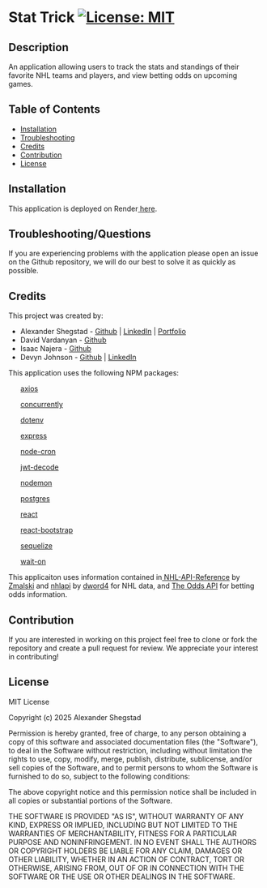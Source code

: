 # Stat Trick [![License: MIT](https://img.shields.io/badge/License-MIT-yellow.svg)](https://opensource.org/licenses/MIT)

## Description
<p>An application allowing users to track the stats and standings of their favorite NHL teams and players, and view betting odds on upcoming games.</p>

## Table of Contents

- [Installation](#installation)
- [Troubleshooting](#troubleshooting)
- [Credits](#credits)
- [Contribution](#contribution)
- [License](#license)

## Installation

<p>This application is deployed on Render<a href="https://stattrick.onrender.com/"> here</a>.</p> 

## Troubleshooting/Questions
<p>If you are experiencing problems with the application please open an issue on the Github repository, we will do our best to solve it as quickly as possible.</p>

## Credits
<p>This project was created by:</p>
<ul>
<li>Alexander Shegstad - <a href="https://github.com/AMShegstad">Github</a> | <a href="https://www.linkedin.com/in/alexander-shegstad/">LinkedIn</a> | <a href="https://alexshegstad.netlify.app/">Portfolio</a></li>
<li>David Vardanyan - <a href="https://github.com/dvard777">Github</a></li>
<li>Isaac Najera - <a href="https://github.com/isaacenajera">Github</a></li>
<li>Devyn Johnson - <a href="https://github.com/DevynJohnson">Github</a> | <a href="https://www.linkedin.com/in/devyn-johnson-a5259213b">LinkedIn</a></li>
</ul>


<p>This application uses the following NPM packages:
<ul><a href="https://www.npmjs.com/package/axios">axios</a></ul>
<ul><a href="https://www.npmjs.com/package/concurrently">concurrently</a></ul>
<ul><a href="https://www.npmjs.com/package/dotenv">dotenv</a></ul>
<ul><a href="https://www.npmjs.com/package/express">express</a></ul>
<ul><a href="https://www.npmjs.com/package/node-cron">node-cron</a></ul>
<ul><a href="https://www.npmjs.com/package/jwt-decode">jwt-decode</a></ul>
<ul><a href="https://www.npmjs.com/package/nodemon">nodemon</a></ul>
<ul><a href="https://www.npmjs.com/package/postgres">postgres</a></ul>
<ul><a href="https://www.npmjs.com/package/react">react</a></ul>
<ul><a href="https://www.npmjs.com/package/react-bootstrap">react-bootstrap</a></ul>
<ul><a href="https://www.npmjs.com/package/sequelize">sequelize</a></ul>
<ul><a href="https://www.npmjs.com/package/wait-on">wait-on</a></ul>
</p>

<p>This applicaiton uses information contained in<a href="https://github.com/Zmalski/NHL-API-Reference"> NHL-API-Reference</a> by <a href="https://github.com/Zmalski">Zmalski</a> and <a href="https://gitlab.com/dword4/nhlapi/">nhlapi</a> by <a href="https://gitlab.com/dword4">dword4</a> for NHL data, and <a href="https://the-odds-api.com/liveapi/guides/v4/#overview">The Odds API</a> for betting odds information.</p>

## Contribution

<p>If you are interested in working on this project feel free to clone or fork the repository and create a pull request for review. We appreciate your interest in contributing!</p>


## License

MIT License

Copyright (c) 2025 Alexander Shegstad

Permission is hereby granted, free of charge, to any person obtaining a copy
of this software and associated documentation files (the "Software"), to deal
in the Software without restriction, including without limitation the rights
to use, copy, modify, merge, publish, distribute, sublicense, and/or sell
copies of the Software, and to permit persons to whom the Software is
furnished to do so, subject to the following conditions:

The above copyright notice and this permission notice shall be included in all
copies or substantial portions of the Software.

THE SOFTWARE IS PROVIDED "AS IS", WITHOUT WARRANTY OF ANY KIND, EXPRESS OR
IMPLIED, INCLUDING BUT NOT LIMITED TO THE WARRANTIES OF MERCHANTABILITY,
FITNESS FOR A PARTICULAR PURPOSE AND NONINFRINGEMENT. IN NO EVENT SHALL THE
AUTHORS OR COPYRIGHT HOLDERS BE LIABLE FOR ANY CLAIM, DAMAGES OR OTHER
LIABILITY, WHETHER IN AN ACTION OF CONTRACT, TORT OR OTHERWISE, ARISING FROM,
OUT OF OR IN CONNECTION WITH THE SOFTWARE OR THE USE OR OTHER DEALINGS IN THE
SOFTWARE.
